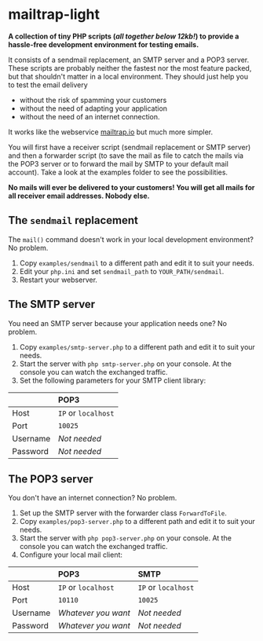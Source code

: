# mailtrap-light
**A collection of tiny PHP scripts (_all together below 12kb!_) to provide a hassle-free development environment for testing emails.**

It consists of a sendmail replacement, an SMTP server and a POP3 server. These scripts are probably neither the fastest nor the most feature packed, but that shouldn't matter in a local environment. They should just help you to test the email delivery

* without the risk of spamming your customers
* without the need of adapting your application
* without the need of an internet connection.

It works like the webservice [mailtrap.io](https://mailtrap.io/) but much more simpler.

You will first have a receiver script (sendmail replacement or SMTP server) and then a forwarder script (to save the mail as file to catch the mails via the POP3 server or to forward the mail by SMTP to your default mail account). Take a look at the examples folder to see the possibilities.

**No mails will ever be delivered to your customers! You will get all mails for all receiver email addresses. Nobody else.**


## The `sendmail` replacement
The `mail()` command doesn't work in your local development environment? No problem.

 1. Copy `examples/sendmail` to a different path and edit it to suit your needs.
 2. Edit your `php.ini` and set `sendmail_path` to `YOUR_PATH/sendmail`.
 3. Restart your webserver.


## The SMTP server
You need an SMTP server because your application needs one? No problem.

 1. Copy `examples/smtp-server.php` to a different path and edit it to suit your needs.
 2. Start the server with `php smtp-server.php` on your console. At the console you can watch the exchanged traffic.
 3. Set the following parameters for your SMTP client library:

|         |POP3
|---------|:--------------------
|Host     |`IP` or `localhost`
|Port     | `10025`
|Username |_Not needed_
|Password |_Not needed_


## The POP3 server
You don't have an internet connection? No problem.

 1. Set up the SMTP server with the forwarder class `ForwardToFile`.
 2. Copy `examples/pop3-server.php` to a different path and edit it to suit your needs.
 3. Start the server with `php pop3-server.php` on your console. At the console you can watch the exchanged traffic.
 4. Configure your local mail client:


|         | POP3              | SMTP
|---------|:------------------|:-------
|Host     |`IP` or `localhost`|`IP` or `localhost`
|Port     | `10110`           | `10025`
|Username |_Whatever you want_|_Not needed_
|Password |_Whatever you want_|_Not needed_

